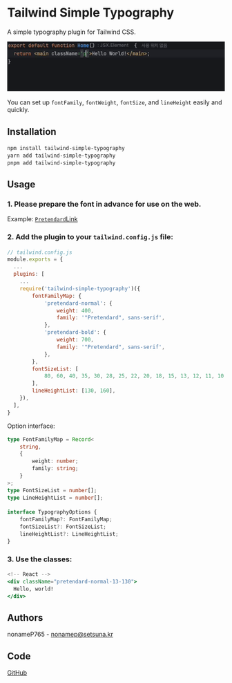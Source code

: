 # Tailwind Simple Typography

A simple typography plugin for Tailwind CSS.

<img src="./doc/img/usage.gif">

You can set up `fontFamily`, `fontWeight`, `fontSize`, and `lineHeight` easily and quickly.

## Installation

```bash
npm install tailwind-simple-typography
yarn add tailwind-simple-typography
pnpm add tailwind-simple-typography
```

## Usage

### 1. Please prepare the font in advance for use on the web.
Example: [`Pretendard`Link](https://github.com/orioncactus/pretendard?tab=readme-ov-file#%EC%9B%B9%ED%8F%B0%ED%8A%B8)


### 2. Add the plugin to your `tailwind.config.js` file:

```js
// tailwind.config.js
module.exports = {
  ...
  plugins: [
    ...
    require('tailwind-simple-typography')({
        fontFamilyMap: {
            'pretendard-normal': {
                weight: 400,
                family: '"Pretendard", sans-serif',
            },
            'pretendard-bold': {
                weight: 700,
                family: '"Pretendard", sans-serif',
            },
        },
        fontSizeList: [
            80, 60, 40, 35, 30, 28, 25, 22, 20, 18, 15, 13, 12, 11, 10,
        ],
        lineHeightList: [130, 160],
    }),
  ],
}
```
Option interface:
```typescript
type FontFamilyMap = Record<
    string,
    {
        weight: number;
        family: string;
    }
>;
type FontSizeList = number[];
type LineHeightList = number[];

interface TypographyOptions {
    fontFamilyMap?: FontFamilyMap;
    fontSizeList?: FontSizeList;
    lineHeightList?: LineHeightList;
}
```

### 3. Use the classes:

```jsx
<!-- React -->
<div className="pretendard-normal-13-130">
  Hello, world!
</div>
```

## Authors
nonameP765 - nonamep@setsuna.kr

## Code
[GitHub](https://github.com/nonameP765/tailwind-simple-typography)
